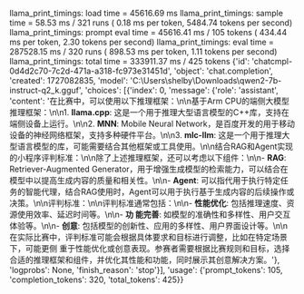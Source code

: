 llama_print_timings:        load time =   45616.69 ms
llama_print_timings:      sample time =      58.53 ms /   321 runs   (    0.18 ms per token,  5484.74 tokens per second)
llama_print_timings: prompt eval time =   45616.41 ms /   105 tokens (  434.44 ms per token,     2.30 tokens per second)
llama_print_timings:        eval time =  287528.15 ms /   320 runs   (  898.53 ms per token,     1.11 tokens per second)
llama_print_timings:       total time =  333911.37 ms /   425 tokens
{'id': 'chatcmpl-0d4d2c70-7c2d-471a-a318-fc973e31451d', 'object': 'chat.completion', 'created': 1727082835, 'model': 'C:\\Users\\shelby\\Downloads\\qwen2-7b-instruct-q2_k.gguf', 'choices': [{'index': 0, 'message': {'role': 'assistant', 'content': '在比赛中，可以使用以下推理框架：\n\n基于Arm CPU的端侧大模型推理框架：\n\n1. **llama.cpp**: 这是一个用于推理大型语言模型的C++库，支持在端侧设备上运行。\n\n2. **MNN**: Mobile Neural Network，是百度开发的用于移动设备的神经网络框架，支持多种硬件平台。\n\n3. **mlc-llm**: 这是一个用于推理大型语言模型的库，可能需要结合其他框架或工具使用。\n\n结合RAG和Agent实现的小程序评判标准：\n\n除了上述推理框架，还可以考虑以下组件：\n\n- **RAG**: Retriever-Augmented Generator，用于增强生成模型的检索能力，可以结合在模型中以提高生成内容的质量和相关性。\n\n- **Agent**: 可以指代用于执行特定任务的智能代理，结合RAG使用时，Agent可以用于执行基于生成内容的后续操作或决策。\n\n评判标准：\n\n评判标准通常包括：\n\n- **性能优化**: 包括推理速度、资源使用效率、延迟时间等。\n\n- **功 能完善**: 如模型的准确性和多样性、用户交互体验等。\n\n- **创意**: 包括模型的创新性、应用的多样性、用户界面设计等。\n\n在实际比赛中，评判标准可能会根据具体要求和目标进行调整，比如在特定场景下，可能更侧 重于性能优化或创意表现。参赛者需要根据比赛规则和目标，选择合适的推理框架和组件，并优化其性能和功能，同时展示其创意解决方案。'}, 'logprobs': None, 'finish_reason': 'stop'}], 'usage': {'prompt_tokens': 105, 'completion_tokens': 320, 'total_tokens': 425}}
